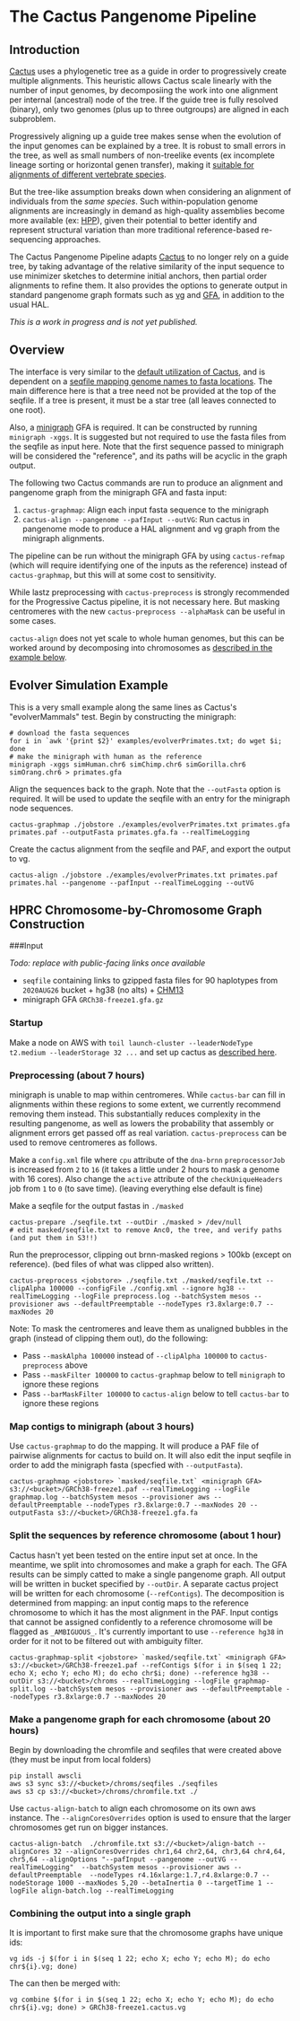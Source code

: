 The Cactus Pangenome Pipeline
===

## Introduction

[Cactus](../README.md) uses a phylogenetic tree as a guide in order to progressively create multiple alignments.  This heuristic allows Cactus scale linearly with the number of input genomes, by decomposiing the work into one alignment per internal (ancestral) node of the tree.  If the guide tree is fully resolved (binary), only two genomes (plus up to three outgroups) are aligned in each subproblem.

Progressively aligning up a guide tree makes sense when the evolution of the input genomes can be explained by a tree.  It is robust to small errors in the tree, as well as small numbers of non-treelike events (ex incomplete lineage sorting or horizontal genen transfer), making it [suitable for alignments of different vertebrate species](https://doi.org/10.1038/s41586-020-2871-y).

But the tree-like assumption breaks down when considering an alignment of individuals from the *same species*.  Such within-population genome alignments are increasingly in demand as high-quality assemblies become more available (ex: [HPP](https://humanpangenome.org/)), given their potential to better identify and represent structural variation than more traditional reference-based re-sequencing approaches.

The Cactus Pangenome Pipeline adapts [Cactus](../README.md) to no longer rely on a guide tree, by taking advantage of the relative similarity of the input sequence to use minimizer sketches to determine initial anchors, then partial order alignments to refine them.  It also provides the options to generate output in standard pangenome graph formats such as [vg](https://github.com/vgteam/vg) and [GFA](https://github.com/GFA-spec/GFA-spec), in addition to the usual HAL. 

*This is a work in progress and is not yet published.* 

## Overview

The interface is very similar to the [default utilization of Cactus](../README.md), and is dependent on a [seqfile mapping genome names to fasta locations](seqFile-the-input-file).  The main difference here is that a tree need not be provided at the top of the seqfile.  If a tree is present, it must be a star tree (all leaves connected to one root).

Also, a [minigraph](https://github.com/lh3/minigraph) GFA is required.  It can be constructed by running `minigraph -xggs`.  It is suggested but not required to use the fasta files from the seqfile as input here.  Note that the first sequence passed to minigraph will be considered the "reference", and its paths will be acyclic in the graph output.  

The following two Cactus commands are run to produce an alignment and pangenome graph from the minigraph GFA and fasta input:

1. `cactus-graphmap`: Align each input fasta sequence to the minigraph
2. `cactus-align --pangenome --pafInput --outVG`: Run cactus in pangenome mode to produce a HAL alignment and vg graph from the minigraph alignments.

The pipeline can be run without the minigraph GFA by using `cactus-refmap` (which will require identifying one of the inputs as the reference) instead of `cactus-graphmap`, but this will at some cost to sensitivity.

While lastz preprocessing with `cactus-preprocess` is strongly recommended for the Progressive Cactus pipeline, it is not necessary here.  But masking centromeres with the new `cactus-preprocess --alphaMask` can be useful in some cases.  

`cactus-align` does not yet scale to whole human genomes, but this can be worked around by decomposing into chromosomes as [described in the example below](hprc-graph-construction).

## Evolver Simulation Example

This is a very small example along the same lines as Cactus's "evolverMammals" test.  Begin by constructing the minigraph:
```
# download the fasta sequences
for i in `awk '{print $2}' examples/evolverPrimates.txt; do wget $i; done
# make the minigraph with human as the reference
minigraph -xggs simHuman.chr6 simChimp.chr6 simGorilla.chr6 simOrang.chr6 > primates.gfa
```

Align the sequences back to the graph.  Note that the `--outFasta` option is required.  It will be used to update the seqfile with an entry for the minigraph node sequences.  
```
cactus-graphmap ./jobstore ./examples/evolverPrimates.txt primates.gfa primates.paf --outputFasta primates.gfa.fa --realTimeLogging
```

Create the cactus alignment from the seqfile and PAF, and export the output to vg.
```
cactus-align ./jobstore ./examples/evolverPrimates.txt primates.paf primates.hal --pangenome --pafInput --realTimeLogging --outVG
```

## HPRC Chromosome-by-Chromosome Graph Construction

###Input

*Todo: replace with public-facing links once available*

* `seqfile` containing links to gzipped fasta files for 90 haplotypes from `2020AUG26` bucket + hg38 (no alts) + [CHM13](https://s3.amazonaws.com/nanopore-human-wgs/chm13/assemblies/chm13.draft_v1.0.fasta.gz)
* minigraph GFA `GRCh38-freeze1.gfa.gz`

### Startup

Make a node on AWS with `toil launch-cluster --leaderNodeType t2.medium --leaderStorage 32 ...` and set up cactus as [described here](./running-in-aws.md).

### Preprocessing (about 7 hours)

minigraph is unable to map within centromeres.  While `cactus-bar` can fill in alignments within these regions to some extent, we currently recommend removing them instead.  This substantially reduces complexity in the resulting pangenome, as well as lowers the probability that assembly or alignment errors get passed off as real variation.  `cactus-preprocess` can be used to remove centromeres as follows. 

Make a `config.xml` file where `cpu` attribute of the `dna-brnn` `preprocessorJob` is increased from `2` to `16` (it takes a little under 2 hours to mask a genome with 16 cores).  Also change the `active` attribute of the `checkUniqueHeaders` job from `1` to `0` (to save time). (leaving everything else default is fine)

Make a seqfile for the output fastas in `./masked`
```
cactus-prepare ./seqfile.txt --outDir ./masked > /dev/null
# edit masked/seqfile.txt to remove Anc0, the tree, and verify paths (and put them in S3!!)
```

Run the preprocessor, clipping out brnn-masked regions > 100kb (except on reference). (bed files of what was clipped also written). 
```
cactus-preprocess <jobstore> ./seqfile.txt ./masked/seqfile.txt --clipAlpha 100000 --configFile ./config.xml --ignore hg38 --realTimeLogging --logFile preprocess.log --batchSystem mesos --provisioner aws --defaultPreemptable --nodeTypes r3.8xlarge:0.7 --maxNodes 20
```

Note: To mask the centromeres and leave them as unaligned bubbles in the graph (instead of clipping them out), do the following:
* Pass `--maskAlpha 100000` instead of `--clipAlpha 100000` to `cactus-preprocess` above
* Pass `--maskFilter 100000` to `cactus-graphmap` below to tell `minigraph` to ignore these regions
* Pass `--barMaskFilter 100000` to `cactus-align` below to tell `cactus-bar` to ignore these regions

### Map contigs to minigraph (about 3 hours)

Use `cactus-graphmap` to do the mapping.  It will produce a PAF file of pairwise alignments for cactus to build on.  It will also edit the input seqfile in order to add the minigraph fasta (specfied with `--outputFasta`).  

```
cactus-graphmap <jobstore> `masked/seqfile.txt` <minigraph GFA> s3://<bucket>/GRCh38-freeze1.paf --realTimeLogging --logFile graphmap.log --batchSystem mesos --provisioner aws --defaultPreemptable --nodeTypes r3.8xlarge:0.7 --maxNodes 20 --outputFasta s3://<bucket>/GRCh38-freeze1.gfa.fa
```

### Split the sequences by reference chromosome (about 1 hour)

Cactus hasn't yet been tested on the entire input set at once.  In the meantime, we split into chromosomes and make a graph for each.  The GFA results can be simply catted to make a single pangenome graph.  All output will be written in bucket specified by `--outDir`.  A separate cactus project will be written for each chromosome (`--refContigs`).  The decomposition is determined from mapping: an input contig maps to the reference chromosome to which it has the most alignment in the PAF. Input contigs that cannot be assigned confidently to a reference chromosome will be flagged as `_AMBIGUOUS_`. It's currently important to use `--reference hg38` in order for it not to be filtered out with ambiguity filter.

```
cactus-graphmap-split <jobstore> `masked/seqfile.txt` <minigraph GFA> s3://<bucket>/GRCh38-freeze1.paf --refContigs $(for i in $(seq 1 22; echo X; echo Y; echo M); do echo chr$i; done) --reference hg38 --outDir s3://<bucket>/chroms --realTimeLogging --logFile graphmap-split.log --batchSystem mesos --provisioner aws --defaultPreemptable --nodeTypes r3.8xlarge:0.7 --maxNodes 20 
```

### Make a pangenome graph for each chromosome (about 20 hours)

Begin by downloading the chromfile and seqfiles that were created above (they must be input from local folders)
```
pip install awscli
aws s3 sync s3://<bucket>/chroms/seqfiles ./seqfiles
aws s3 cp s3://<bucket>/chroms/chromfile.txt ./
```

Use `cactus-align-batch` to align each chromosome on its own aws instance.  The `--alignCoresOverrides` option is used to ensure that the larger chromosomes get run on bigger instances.

```
cactus-align-batch  ./chromfile.txt s3://<bucket>/align-batch --alignCores 32 --alignCoresOverrides chr1,64 chr2,64, chr3,64 chr4,64, chr5,64 --alignOptions "--pafInput --pangenome --outVG --realTimeLogging"  --batchSystem mesos --provisioner aws --defaultPreemptable  --nodeTypes r4.16xlarge:1.7,r4.8xlarge:0.7 --nodeStorage 1000 --maxNodes 5,20 --betaInertia 0 --targetTime 1 --logFile align-batch.log --realTimeLogging
```

### Combining the output into a single graph

It is important to first make sure that the chromosome graphs have unique ids:
```
vg ids -j $(for i in $(seq 1 22; echo X; echo Y; echo M); do echo chr${i}.vg; done)
```

The can then be merged with:
```
vg combine $(for i in $(seq 1 22; echo X; echo Y; echo M); do echo chr${i}.vg; done) > GRCh38-freeze1.cactus.vg
```

